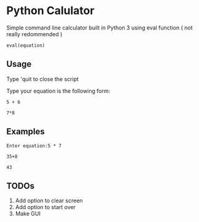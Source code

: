 # Python Calulator
Simple command line calculator built in Python 3 using eval function ( not really redommended )
```
eval(equation)
```

## Usage
Type 'quit to close the script

Type your equation is the following form:
```
5 + 6

7*8
```
## Examples
```
Enter equation:5 * 7

35+8

43
```

## TODOs
1. Add option to clear screen
2. Add option to start over
3. Make GUI
